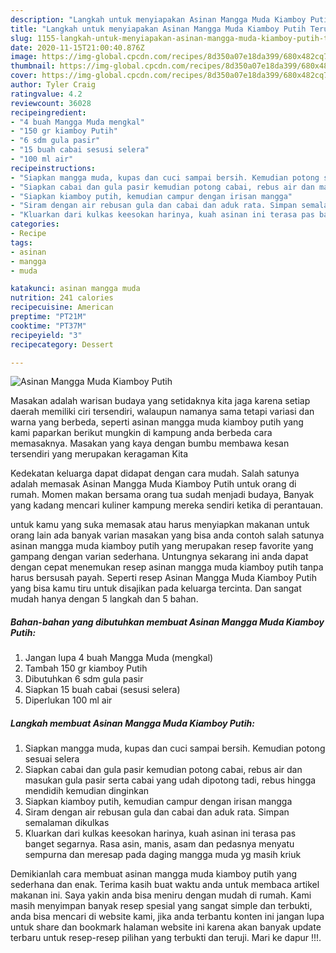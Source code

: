 ```yaml
---
description: "Langkah untuk menyiapakan Asinan Mangga Muda Kiamboy Putih Teruji"
title: "Langkah untuk menyiapakan Asinan Mangga Muda Kiamboy Putih Teruji"
slug: 1155-langkah-untuk-menyiapakan-asinan-mangga-muda-kiamboy-putih-teruji
date: 2020-11-15T21:00:40.876Z
image: https://img-global.cpcdn.com/recipes/8d350a07e18da399/680x482cq70/asinan-mangga-muda-kiamboy-putih-foto-resep-utama.jpg
thumbnail: https://img-global.cpcdn.com/recipes/8d350a07e18da399/680x482cq70/asinan-mangga-muda-kiamboy-putih-foto-resep-utama.jpg
cover: https://img-global.cpcdn.com/recipes/8d350a07e18da399/680x482cq70/asinan-mangga-muda-kiamboy-putih-foto-resep-utama.jpg
author: Tyler Craig
ratingvalue: 4.2
reviewcount: 36028
recipeingredient:
- "4 buah Mangga Muda mengkal"
- "150 gr kiamboy Putih"
- "6 sdm gula pasir"
- "15 buah cabai sesusi selera"
- "100 ml air"
recipeinstructions:
- "Siapkan mangga muda, kupas dan cuci sampai bersih. Kemudian potong sesuai selera"
- "Siapkan cabai dan gula pasir kemudian potong cabai, rebus air dan masukan gula pasir serta cabai yang udah dipotong tadi, rebus hingga mendidih kemudian dinginkan"
- "Siapkan kiamboy putih, kemudian campur dengan irisan mangga"
- "Siram dengan air rebusan gula dan cabai dan aduk rata. Simpan semalaman dikulkas"
- "Kluarkan dari kulkas keesokan harinya, kuah asinan ini terasa pas banget segarnya. Rasa asin, manis, asam dan pedasnya menyatu sempurna dan meresap pada daging mangga muda yg masih kriuk"
categories:
- Recipe
tags:
- asinan
- mangga
- muda

katakunci: asinan mangga muda 
nutrition: 241 calories
recipecuisine: American
preptime: "PT21M"
cooktime: "PT37M"
recipeyield: "3"
recipecategory: Dessert

---
```



![Asinan Mangga Muda Kiamboy Putih](https://img-global.cpcdn.com/recipes/8d350a07e18da399/680x482cq70/asinan-mangga-muda-kiamboy-putih-foto-resep-utama.jpg)

Masakan adalah warisan budaya yang setidaknya kita jaga karena setiap daerah memiliki ciri tersendiri, walaupun namanya sama tetapi variasi dan warna yang berbeda, seperti asinan mangga muda kiamboy putih yang kami paparkan berikut mungkin di kampung anda berbeda cara memasaknya. Masakan yang kaya dengan bumbu membawa kesan tersendiri yang merupakan keragaman Kita



Kedekatan keluarga dapat didapat dengan cara mudah. Salah satunya adalah memasak Asinan Mangga Muda Kiamboy Putih untuk orang di rumah. Momen makan bersama orang tua sudah menjadi budaya, Banyak yang kadang mencari kuliner kampung mereka sendiri ketika di perantauan.

untuk kamu yang suka memasak atau harus menyiapkan makanan untuk orang lain ada banyak varian masakan yang bisa anda contoh salah satunya asinan mangga muda kiamboy putih yang merupakan resep favorite yang gampang dengan varian sederhana. Untungnya sekarang ini anda dapat dengan cepat menemukan resep asinan mangga muda kiamboy putih tanpa harus bersusah payah.
Seperti resep Asinan Mangga Muda Kiamboy Putih yang bisa kamu tiru untuk disajikan pada keluarga tercinta. Dan sangat mudah hanya dengan 5 langkah dan 5 bahan.


<!--inarticleads1-->

##### Bahan-bahan yang dibutuhkan membuat Asinan Mangga Muda Kiamboy Putih:

1. Jangan lupa 4 buah Mangga Muda (mengkal)
1. Tambah 150 gr kiamboy Putih
1. Dibutuhkan 6 sdm gula pasir
1. Siapkan 15 buah cabai (sesusi selera)
1. Diperlukan 100 ml air




<!--inarticleads2-->

##### Langkah membuat  Asinan Mangga Muda Kiamboy Putih:

1. Siapkan mangga muda, kupas dan cuci sampai bersih. Kemudian potong sesuai selera
1. Siapkan cabai dan gula pasir kemudian potong cabai, rebus air dan masukan gula pasir serta cabai yang udah dipotong tadi, rebus hingga mendidih kemudian dinginkan
1. Siapkan kiamboy putih, kemudian campur dengan irisan mangga
1. Siram dengan air rebusan gula dan cabai dan aduk rata. Simpan semalaman dikulkas
1. Kluarkan dari kulkas keesokan harinya, kuah asinan ini terasa pas banget segarnya. Rasa asin, manis, asam dan pedasnya menyatu sempurna dan meresap pada daging mangga muda yg masih kriuk




Demikianlah cara membuat asinan mangga muda kiamboy putih yang sederhana dan enak. Terima kasih buat waktu anda untuk membaca artikel makanan ini. Saya yakin anda bisa meniru dengan mudah di rumah. Kami masih menyimpan banyak resep spesial yang sangat simple dan terbukti, anda bisa mencari di website kami, jika anda terbantu konten ini jangan lupa untuk share dan bookmark halaman website ini karena akan banyak update terbaru untuk resep-resep pilihan yang terbukti dan teruji. Mari ke dapur !!!. 

